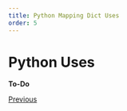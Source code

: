 ```yaml
---
title: Python Mapping Dict Uses
order: 5
---
```

# Python Uses

**To-Do**

[Previous](Python-More-Builtin-Types)

